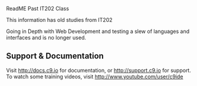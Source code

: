 ReadME Past IT202 Class

This information has old studies from IT202

Going in Depth with Web Development and testing a slew of languages and interfaces and is no longer used.


## Support & Documentation

Visit http://docs.c9.io for documentation, or http://support.c9.io for support.
To watch some training videos, visit http://www.youtube.com/user/c9ide
